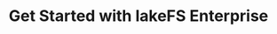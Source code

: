 ---
title: Get Started with lakeFS Enterprise
description: Methods for getting started with lakeFS Enterprise
has_children: true
nav_order: 100
parent: lakeFS Enterprise
---